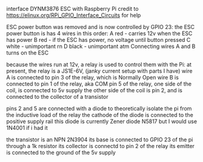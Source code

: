 interface DYNM3876 ESC with Raspberry Pi
 credit to https://elinux.org/RPi_GPIO_Interface_Circuits for help

 ESC power button was removed and is now controlled by GPIO 23:
 the ESC power button is has 4 wires in this order:
 A red - carries 12v when the ESC has power
 B red - if the ESC has power, no voltage until button pressed
 C white - unimportant rn
 D black  - unimportant atm
 Connecting wires A and B turns on the ESC

 because the wires run at 12v, a relay is used to control them with the Pi:
 at present, the relay is a JS1E-6V, (janky current setup with parts I have)
 wire A is connected to pin 3 of the relay, which is Normally Open
 wire B is connected to pin 1 of the relay, aka COM
 pin 5 of the relay, one side of the coil, is connected to 5v supply
 the other side of the coil is pin 2, and is connected to the collector of a transistor

 pins 2 and 5 are connected with a diode to theoretically isolate the pi from 
 the inductive load of the relay the cathode of the diode is connected to 
 the positive supply rail
 this diode is currently Zener diode N5817 but I would use 1N4001 if i had it

 the transistor is an NPN 2N3904
 its base is connected to GPIO 23 of the pi through a 1k resistor
 its collector is connectd to pin 2 of the relay
 its emitter is connected to the ground of the 5v supply 
